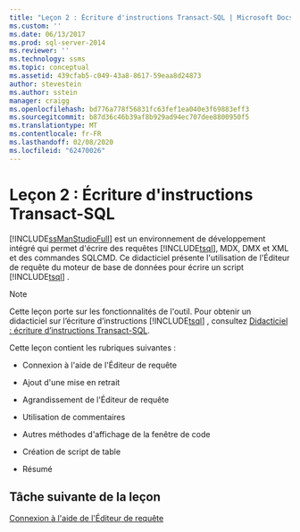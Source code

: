 ```yaml
---
title: "Leçon 2 : Écriture d'instructions Transact-SQL | Microsoft Docs"
ms.custom: ''
ms.date: 06/13/2017
ms.prod: sql-server-2014
ms.reviewer: ''
ms.technology: ssms
ms.topic: conceptual
ms.assetid: 439cfab5-c049-43a8-8617-59eaa8d24873
author: stevestein
ms.author: sstein
manager: craigg
ms.openlocfilehash: bd776a778f56831fc63fef1ea040e3f69883eff3
ms.sourcegitcommit: b87d36c46b39af8b929ad94ec707dee8800950f5
ms.translationtype: MT
ms.contentlocale: fr-FR
ms.lasthandoff: 02/08/2020
ms.locfileid: "62470026"
---
```

# <a name="lesson-2-writing-transact-sql"></a>Leçon 2 : Écriture d'instructions Transact-SQL
  
  [!INCLUDE[ssManStudioFull](../../includes/ssmanstudiofull-md.md)] est un environnement de développement intégré qui permet d'écrire des requêtes [!INCLUDE[tsql](../../includes/tsql-md.md)], MDX, DMX et XML et des commandes SQLCMD. Ce didacticiel présente l'utilisation de l'Éditeur de requête du moteur de base de données pour écrire un script [!INCLUDE[tsql](../../includes/tsql-md.md)] .  
  
> [!NOTE]  
>  Cette leçon porte sur les fonctionnalités de l'outil. Pour obtenir un didacticiel sur l’écriture d’instructions [!INCLUDE[tsql](../../includes/tsql-md.md)] , consultez [Didacticiel : écriture d’instructions Transact-SQL](../../t-sql/tutorial-writing-transact-sql-statements.md).  
  
 Cette leçon contient les rubriques suivantes :  
  
-   Connexion à l'aide de l'Éditeur de requête  
  
-   Ajout d'une mise en retrait  
  
-   Agrandissement de l'Éditeur de requête  
  
-   Utilisation de commentaires  
  
-   Autres méthodes d'affichage de la fenêtre de code  
  
-   Création de script de table  
  
-   Résumé  
  
## <a name="next-task-in-lesson"></a>Tâche suivante de la leçon  
 [Connexion à l'aide de l'Éditeur de requête](lesson-2-1-connecting-with-query-editor.md)  
  
  
